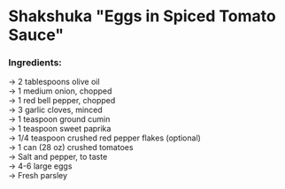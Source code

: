 # Shakshuka "Eggs in Spiced Tomato Sauce"

### Ingredients:
-> 2 tablespoons olive oil  
-> 1 medium onion, chopped  
-> 1 red bell pepper, chopped  
-> 3 garlic cloves, minced  
-> 1 teaspoon ground cumin  
-> 1 teaspoon sweet paprika  
-> 1/4 teaspoon crushed red pepper flakes (optional)  
-> 1 can (28 oz) crushed tomatoes  
-> Salt and pepper, to taste  
-> 4-6 large eggs  
-> Fresh parsley
